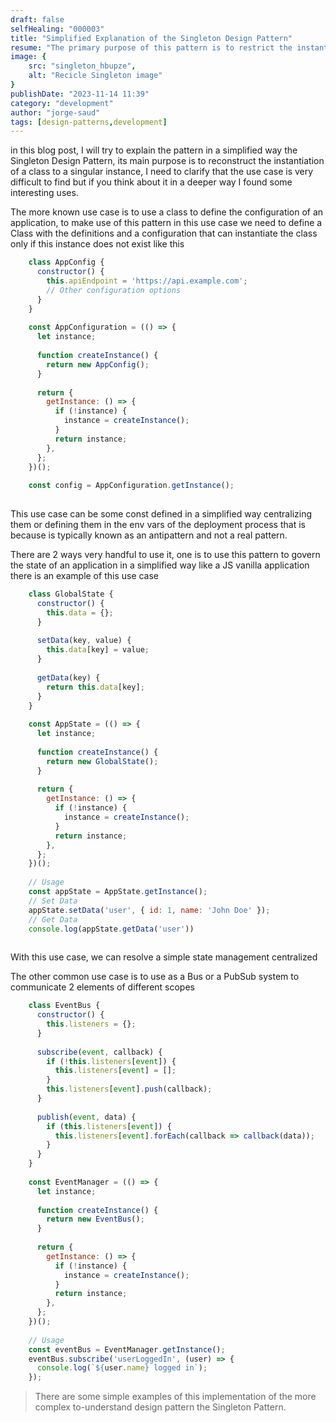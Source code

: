 ```yaml
---
draft: false
selfHealing: "000003"
title: "Simplified Explanation of the Singleton Design Pattern"
resume: "The primary purpose of this pattern is to restrict the instantiation of a class to a single instance. Although its use cases can be rare, Jorge highlights some practical applications."
image: {
    src: "singleton_hbupze",
    alt: "Recicle Singleton image"
}
publishDate: "2023-11-14 11:39"
category: "development"
author: "jorge-saud"
tags: [design-patterns,development]
---
```

in this blog post, I will try to explain the pattern in a simplified way the Singleton Design Pattern, its main purpose is to reconstruct the instantiation of a class to a singular instance, I need to clarify that the use case is very difficult to find but if you think about it in a deeper way I found some interesting uses.

The more known use case is to use a class to define the configuration of an application, to make use of this pattern in this use case we need to define a Class with the definitions and a configuration that can instantiate the class only if this instance does not exist like this
```js
    class AppConfig {
      constructor() {
        this.apiEndpoint = 'https://api.example.com';
        // Other configuration options
      }
    }
    
    const AppConfiguration = (() => {
      let instance;
    
      function createInstance() {
        return new AppConfig();
      }
    
      return {
        getInstance: () => {
          if (!instance) {
            instance = createInstance();
          }
          return instance;
        },
      };
    })();
    
    const config = AppConfiguration.getInstance();
    
```

This use case can be some const defined in a simplified way centralizing them or defining them in the env vars of the deployment process that is because is typically known as an antipattern and not a real pattern.

There are 2 ways very handful to use it, one is to use this pattern to govern the state of an application in a simplified way like a JS vanilla application there is an example of this use case

```js
    class GlobalState {
      constructor() {
        this.data = {};
      }
    
      setData(key, value) {
        this.data[key] = value;
      }
    
      getData(key) {
        return this.data[key];
      }
    }
    
    const AppState = (() => {
      let instance;
    
      function createInstance() {
        return new GlobalState();
      }
    
      return {
        getInstance: () => {
          if (!instance) {
            instance = createInstance();
          }
          return instance;
        },
      };
    })();
    
    // Usage
    const appState = AppState.getInstance();
    // Set Data
    appState.setData('user', { id: 1, name: 'John Doe' });
    // Get Data
    console.log(appState.getData('user'))
    
```

With this use case, we can resolve a simple state management centralized

The other common use case is to use as a Bus or a PubSub system to communicate 2 elements of different scopes

```js
    class EventBus {
      constructor() {
        this.listeners = {};
      }
    
      subscribe(event, callback) {
        if (!this.listeners[event]) {
          this.listeners[event] = [];
        }
        this.listeners[event].push(callback);
      }
    
      publish(event, data) {
        if (this.listeners[event]) {
          this.listeners[event].forEach(callback => callback(data));
        }
      }
    }
    
    const EventManager = (() => {
      let instance;
    
      function createInstance() {
        return new EventBus();
      }
    
      return {
        getInstance: () => {
          if (!instance) {
            instance = createInstance();
          }
          return instance;
        },
      };
    })();
    
    // Usage
    const eventBus = EventManager.getInstance();
    eventBus.subscribe('userLoggedIn', (user) => {
      console.log(`${user.name} logged in`);
    });
```

> There are some simple examples of this implementation of the more complex to-understand design pattern the Singleton Pattern.
